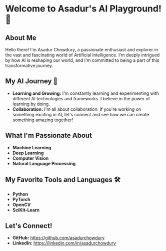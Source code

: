 # Welcome to Asadur's AI Playground! 👋

## About Me

Hello there! I'm Asadur Chowdury, a passionate enthusiast and explorer in the vast and fascinating world of Artificial Intelligence. I'm deeply intrigued by how AI is reshaping our world, and I'm committed to being a part of this transformative journey.

## My AI Journey 🚀

- **Learning and Growing:** I'm constantly learning and experimenting with different AI technologies and frameworks. I believe in the power of learning by doing.
- **Collaboration:** I'm all about collaboration. If you're working on something exciting in AI, let's connect and see how we can create something amazing together!

## What I'm Passionate About

- **Machine Learning**
- **Deep Learning**
- **Computer Vision**
- **Natural Language Processing**

## My Favorite Tools and Languages 🛠️

- **Python**
- **PyTorch**
- **OpenCV**
- **SciKit-Learn**

## Let's Connect!

- **GitHub:** https://github.com/asadurchowdury
- **LinkedIn:** https://linkedin.com/in/asadurchowdury
<!---
## Featured Projects 🌟

1. **Project Name 1:** [Short Description] - [Link to Repository]
2. **Project Name 2:** [Short Description] - [Link to Repository]

Don't forget to ⭐ my repository if you find my projects interesting!

Happy Exploring! 🌌


<!---
asadurchowdury/asadurchowdury is a ✨ special ✨ repository because its `README.md` (this file) appears on your GitHub profile.
You can click the Preview link to take a look at your changes.
--->
